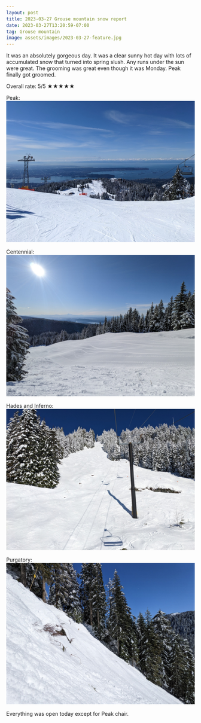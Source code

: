 ```yaml
---
layout: post
title: 2023-03-27 Grouse mountain snow report
date: 2023-03-27T13:20:59-07:00
tag: Grouse mountain
image: assets/images/2023-03-27-feature.jpg
---
```

It was an absolutely gorgeous day. It was a clear sunny hot day with lots of accumulated snow that turned into spring slush. Any runs under the sun were great. The grooming was great even though it was Monday. Peak finally got groomed.

Overall rate: 5/5 ★★★★★

Peak:
![](/assets/images/2023-03-27-peak.jpg)

Centennial:
![](/assets/images/2023-03-27-centennial.jpg)

Hades and Inferno:
![](/assets/images/2023-03-27-hades-and-inferno.jpg)

Purgatory:
![](/assets/images/2023-03-27-purgatory.jpg)

Everything was open today except for Peak chair.
